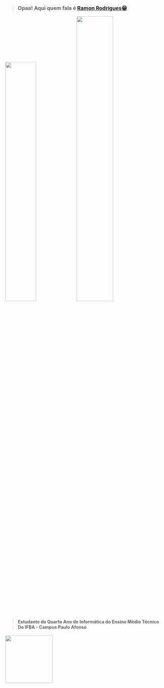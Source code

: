 > ### Opaa! Aqui quem fala é <a href="https://www.w3schools.com/html/default.asp">Ramon Rodrigues😁</a>
<div>
  <img width="44%" src="https://github-readme-stats.vercel.app/api?username=Rodri10s&show_icons=true&theme=maroongold"/>
  <img width="48%" src="https://github-readme-stats.vercel.app/api/top-langs/?username=Rodri10s&layout=compact&show_icons=true&theme=maroongold"/>
</div>

## 
> #### Estudante do Quarto Ano de Informática do Ensino Médio Técnico Do IFBA - Campus Paulo Afonso
<div>
 <img hight="100cm" src="https://media.giphy.com/media/Godtj62ewycxy/giphy.gif" width="150px"/>
</div>

